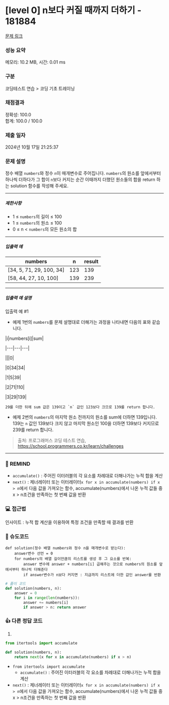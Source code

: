 # [level 0] n보다 커질 때까지 더하기 - 181884 

[문제 링크](https://school.programmers.co.kr/learn/courses/30/lessons/181884) 

### 성능 요약

메모리: 10.2 MB, 시간: 0.01 ms

### 구분

코딩테스트 연습 > 코딩 기초 트레이닝

### 채점결과

정확성: 100.0<br/>합계: 100.0 / 100.0

### 제출 일자

2024년 10월 17일 21:25:37

### 문제 설명

<p>정수 배열 <code>numbers</code>와 정수 <code>n</code>이 매개변수로 주어집니다. <code>numbers</code>의 원소를 앞에서부터 하나씩 더하다가 그 합이 <code>n</code>보다 커지는 순간 이때까지 더했던 원소들의 합을 return 하는 solution 함수를 작성해 주세요.</p>

<hr>

<h5>제한사항</h5>

<ul>
<li>1 ≤ <code>numbers</code>의 길이 ≤ 100</li>
<li>1 ≤ <code>numbers</code>의 원소 ≤ 100</li>
<li>0 ≤ n &lt; <code>numbers</code>의 모든 원소의 합</li>
</ul>

<hr>

<h5>입출력 예</h5>
<table class="table">
        <thead><tr>
<th>numbers</th>
<th>n</th>
<th>result</th>
</tr>
</thead>
        <tbody><tr>
<td>[34, 5, 71, 29, 100, 34]</td>
<td>123</td>
<td>139</td>
</tr>
<tr>
<td>[58, 44, 27, 10, 100]</td>
<td>139</td>
<td>239</td>
</tr>
</tbody>
      </table>
<hr>

<h5>입출력 예 설명</h5>

<p>입출력 예 #1</p>

<ul>
<li>예제 1번의 <code>numbers</code>를 문제 설명대로 더해가는 과정을 나타내면 다음의 표와 같습니다.</li>
</ul>

<p>|i|numbers[i]|sum|</p>

<p>|---|---|---|</p>

<p>|||0|</p>

<p>|0|34|34|</p>

<p>|1|5|39|</p>

<p>|2|71|110|</p>

<p>|3|29|139|</p>
<div class="highlight"><pre class="codehilite"><code>29를 더한 뒤에 sum 값은 139이고 `n` 값인 123보다 크므로 139를 return 합니다.
</code></pre></div>
<ul>
<li>예제 2번의 <code>numbers</code>의 마지막 원소 전까지의 원소를 sum에 더하면 139입니다. 139는 <code>n</code> 값인 139보다 크지 않고 마지막 원소인 100을 더하면 139보다 커지므로 239를 return 합니다.</li>
</ul>


> 출처: 프로그래머스 코딩 테스트 연습, https://school.programmers.co.kr/learn/challenges
---
### 🤔 REMIND
- `accumulate()` : 주어진 이터러블의 각 요소를 차례대로 더해나가는 누적 합을 계산
- `next()` : 제너레이터 또는 이터레이터`x for x in accumulate(numbers) if x > n`에서 다음 값을 가져오는 함수, accumulate(numbers)에서 나온 누적 값들 중 x > n조건을 만족하는 첫 번째 값을 반환 

### 💻 접근법
인사이트 : 누적 합 계산을 이용하여 특정 조건을 만족할 때 결과를 반환

### 📝 슈도코드
```
def solution(정수 배열 numbers와 정수 n을 매개변수로 받는다):
    answer변수 선언 = 0
    for numbers의 배열 길이만큼의 리스트를 생성 후 그 요소를 반복:
        answer 변수에 answer + numbers[i] 곱해주는 것으로 numbers의 원소를 앞에서부터 하나씩 더해준다
        if answer변수가 n보다 커지면 : 지금까지 리스트에 더한 값인 answer를 반환

```
```python
# 풀이 코드
def solution(numbers, n):
    answer = 0
    for i in range(len(numbers)):
        answer += numbers[i]
        if answer > n: return answer
```

### 👍 다른 정답 코드
1.
```python
from itertools import accumulate

def solution(numbers, n):
    return next(x for x in accumulate(numbers) if x > n)
```
- `from itertools import accumulate`
    - `accumulate()` : 주어진 이터러블의 각 요소를 차례대로 더해나가는 누적 합을 계산
- `next()` : 제너레이터 또는 이터레이터`x for x in accumulate(numbers) if x > n`에서 다음 값을 가져오는 함수, accumulate(numbers)에서 나온 누적 값들 중 x > n조건을 만족하는 첫 번째 값을 반환 
